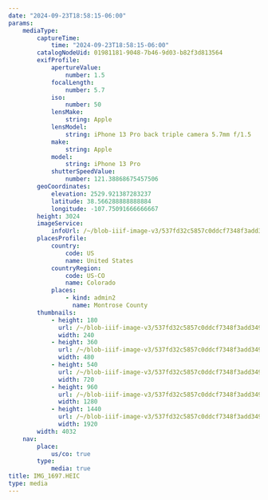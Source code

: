 ```yaml
---
date: "2024-09-23T18:58:15-06:00"
params:
    mediaType:
        captureTime:
            time: "2024-09-23T18:58:15-06:00"
        catalogNodeUid: 01981181-9048-7b46-9d03-b82f3d813564
        exifProfile:
            apertureValue:
                number: 1.5
            focalLength:
                number: 5.7
            iso:
                number: 50
            lensMake:
                string: Apple
            lensModel:
                string: iPhone 13 Pro back triple camera 5.7mm f/1.5
            make:
                string: Apple
            model:
                string: iPhone 13 Pro
            shutterSpeedValue:
                number: 121.38868675457506
        geoCoordinates:
            elevation: 2529.921387283237
            latitude: 38.566288888888884
            longitude: -107.75091666666667
        height: 3024
        imageService:
            infoUrl: /~/blob-iiif-image-v3/537fd32c5857c0ddcf7348f3add34951190ff3778c4217a4e74cb6d2d7a8bf89/info.json
        placesProfile:
            country:
                code: US
                name: United States
            countryRegion:
                code: US-CO
                name: Colorado
            places:
                - kind: admin2
                  name: Montrose County
        thumbnails:
            - height: 180
              url: /~/blob-iiif-image-v3/537fd32c5857c0ddcf7348f3add34951190ff3778c4217a4e74cb6d2d7a8bf89/full/240%2C180/0/default.jpg
              width: 240
            - height: 360
              url: /~/blob-iiif-image-v3/537fd32c5857c0ddcf7348f3add34951190ff3778c4217a4e74cb6d2d7a8bf89/full/480%2C360/0/default.jpg
              width: 480
            - height: 540
              url: /~/blob-iiif-image-v3/537fd32c5857c0ddcf7348f3add34951190ff3778c4217a4e74cb6d2d7a8bf89/full/720%2C540/0/default.jpg
              width: 720
            - height: 960
              url: /~/blob-iiif-image-v3/537fd32c5857c0ddcf7348f3add34951190ff3778c4217a4e74cb6d2d7a8bf89/full/1280%2C960/0/default.jpg
              width: 1280
            - height: 1440
              url: /~/blob-iiif-image-v3/537fd32c5857c0ddcf7348f3add34951190ff3778c4217a4e74cb6d2d7a8bf89/full/1920%2C1440/0/default.jpg
              width: 1920
        width: 4032
    nav:
        place:
            us/co: true
        type:
            media: true
title: IMG_1697.HEIC
type: media
---
```

